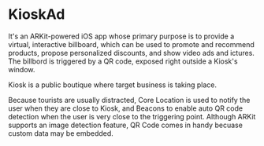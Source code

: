 #  KioskAd
It's an ARKit-powered iOS app whose primary purpose is to provide a virtual, interactive billboard, which can be used to promote and recommend products, propose personalized discounts, and show video ads and ictures. The billbord is triggered by a QR code, exposed right outside a Kiosk's window.

Kiosk is a public boutique where target business is taking place.

Because tourists are usually distracted, Core Location is used to notify the user when they are close to Kiosk, and Beacons to enable auto QR code detection when the user is very close to the triggering point. Although ARKit supports an image detection feature, QR Code comes in handy becuase custom data may be embedded.

